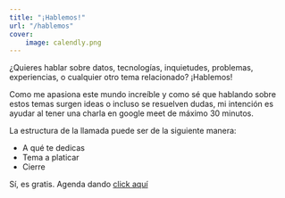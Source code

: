 ```yaml
---
title: "¡Hablemos!"
url: "/hablemos"
cover:
    image: calendly.png
---
```


¿Quieres hablar sobre datos, tecnologías, inquietudes, problemas, experiencias, o cualquier otro tema relacionado? ¡Hablemos! 

Como me apasiona este mundo increíble y como sé que hablando sobre estos temas surgen ideas o incluso se resuelven dudas, mi intención es ayudar al tener una charla en google meet de máximo 30 minutos. 

La estructura de la llamada puede ser de la siguiente manera:
* A qué te dedicas
* Tema a platicar
* Cierre

Sí, es gratis. Agenda dando [click aquí](https://calendly.com/ovaldez-cq0)
